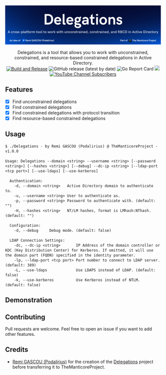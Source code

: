 ![](./.github/banner.png)

<p align="center">
      Delegations is a tool that allows you to work with unconstrained, constrained, and resource-based constrained delegations in Active Directory.
      <br>
      <a href="https://github.com/TheManticoreProject/Delegations/actions/workflows/release.yaml" title="Build"><img alt="Build and Release" src="https://github.com/TheManticoreProject/Delegations/actions/workflows/release.yaml/badge.svg"></a>
      <img alt="GitHub release (latest by date)" src="https://img.shields.io/github/v/release/TheManticoreProject/Delegations">
      <img alt="Go Report Card" src="https://goreportcard.com/badge/github.com/TheManticoreProject/Delegations">
      <a href="https://twitter.com/intent/follow?screen_name=podalirius_" title="Follow"><img src="https://img.shields.io/twitter/follow/podalirius_?label=Podalirius&style=social"></a>
      <a href="https://www.youtube.com/c/Podalirius_?sub_confirmation=1" title="Subscribe"><img alt="YouTube Channel Subscribers" src="https://img.shields.io/youtube/channel/subscribers/UCF_x5O7CSfr82AfNVTKOv_A?style=social"></a>
      <br>
</p>

## Features

- [x] Find unconstrained delegations
- [x] Find constrained delegations
- [x] Find constrained delegations with protocol transition
- [x] Find resource-based constrained delegations

## Usage

```
$ ./Delegations - by Remi GASCOU (Podalirius) @ TheManticoreProject - v1.0.0

Usage: Delegations --domain <string> --username <string> [--password <string>] [--hashes <string>] [--debug] --dc-ip <string> [--ldap-port <tcp port>] [--use-ldaps] [--use-kerberos]

  Authentication:
    -d, --domain <string>   Active Directory domain to authenticate to.
    -u, --username <string> User to authenticate as.
    -p, --password <string> Password to authenticate with. (default: "")
    -H, --hashes <string>   NT/LM hashes, format is LMhash:NThash. (default: "")

  Configuration:
    -d, --debug     Debug mode. (default: false)

  LDAP Connection Settings:
    -dc, --dc-ip <string>       IP Address of the domain controller or KDC (Key Distribution Center) for Kerberos. If omitted, it will use the domain part (FQDN) specified in the identity parameter.
    -lp, --ldap-port <tcp port> Port number to connect to LDAP server. (default: 389)
    -L, --use-ldaps             Use LDAPS instead of LDAP. (default: false)
    -k, --use-kerberos          Use Kerberos instead of NTLM. (default: false)
```

## Demonstration



## Contributing

Pull requests are welcome. Feel free to open an issue if you want to add other features.

## Credits
  - [Remi GASCOU (Podalirius)](https://github.com/p0dalirius) for the creation of the [Delegations](https://github.com/p0dalirius/Delegations) project before transferring it to TheManticoreProject.


